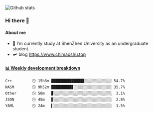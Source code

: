 ![Github stats](https://github-readme-stats.vercel.app/api?username=chimaoshu&show_icons=true&theme=cobalt)

### Hi there 👋

#### About me

- 🏫 I’m currently study at ShenZhen University as an undergraduate student.
- 🛩️ blog  https://www.chimaoshu.top

<!-- waka-box start -->
#### <a href="https://gist.github.com/e235103f6d3ace58395a9ff863c34467" target="_blank">📊 Weekly development breakdown</a>
```text
C++         🕓 15h8m ██████████████▊░░░░░░░░░░░░ 54.7%
NASM        🕓 9h52m █████████▋░░░░░░░░░░░░░░░░░ 35.7%
Other       🕓 50m   ▊░░░░░░░░░░░░░░░░░░░░░░░░░░  3.1%
JSON        🕓 45m   ▋░░░░░░░░░░░░░░░░░░░░░░░░░░  2.8%
YAML        🕓 24m   ▍░░░░░░░░░░░░░░░░░░░░░░░░░░  1.5%
```
<!-- Powered by https://github.com/YouEclipse/waka-box-go . -->
<!-- waka-box end -->
